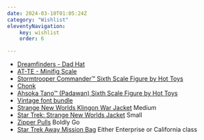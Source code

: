 ```yaml
---
date: 2024-03-10T01:05:24Z
category: "Wishlist"
eleventyNavigation:
    key: wishlist
    order: 6

---
```


* [Dreamfinders - Dad Hat](https://shopparkfriends.com/products/dreamfinders-dad-hat) 
* [AT-TE - Minifig Scale](https://www.brickvault.toys/products/at-te) 
* [Stormtrooper Commander™ Sixth Scale Figure by Hot Toys](https://www.sideshow.com/collectibles/star-wars-stormtrooper-commander-hot-toys-908291?utm_source=Google&utm_medium=OSP&utm_campaign=GoogleMerchant&utm_nooverride=1&gad_source=4) 
* [Chonk](https://jasonsantamaria.gumroad.com/l/chonk) 
* [Ahsoka Tano™ (Padawan) Sixth Scale Figure by Hot Toys](https://www.sideshow.com/collectibles/star-wars-ahsoka-tano-padawan-hot-toys-913170) 
* [Vintage font bundle](https://adamnienow.com/shop/vintage-font-bundle) 
* [Strange New Worlds Klingon War Jacket](https://herowithinstore.com/collections/star-trek/products/klingon-war-jacket) Medium
* [Star Trek: Strange New Worlds Jacket](https://herowithinstore.com/collections/star-trek/products/strange-new-worlds-preorder-jacket) Small
* [Zipper Pulls](https://herowithinstore.com/collections/star-trek/products/zipper-pulls) Boldly Go
* [Star Trek Away Mission Bag](https://herowithinstore.com/collections/star-trek/products/star-trek-away-mission-bag) Either Enterprise or California class